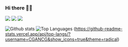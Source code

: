 ### Hi there 👋🏻

<!--
**Cgancg/Cgancg** is a ✨ _special_ ✨ repository because its `README.md` (this file) appears on your GitHub profile.

Here are some ideas to get you started:

- 🔭 I’m currently working on ...
- 🌱 I’m currently learning ...
- 👯 I’m looking to collaborate on ...
- 🤔 I’m looking for help with ...
- 💬 Ask me about ...
- 📫 How to reach me: ...
- 😄 Pronouns: ...
- ⚡ Fun fact: ...
-->
<img src="https://img.shields.io/badge/-HTML-e34f26?logo=html5&logoColor=fff"> <img src="https://img.shields.io/badge/-CSS-1572B6?logo=CSS3&logoColor=fff"> <img src="https://img.shields.io/badge/-JavaScript-F7DF1E?logo=JavaScript&logoColor=fff">

![Github stats](https://github-readme-stats.vercel.app/api?username=Cgancg&count_private=true&show_icons=true&theme=radical)
![Top Languages](https://github-readme-stats.vercel.app/api/top-langs/?username=CGANCG&show_icons=true&theme=radical)
(https://github-readme-stats.vercel.app/api/top-langs/?username=CGANCG&show_icons=true&theme=radical)


